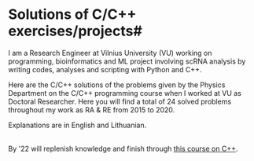# Solutions of C/C++ exercises/projects#

I am a Research Engineer at Vilnius University (VU) working on programming, bioinformatics and ML project involving scRNA analysis by writing codes, analyses and scripting with Python and C++.

Here are the C/C++ solutions of the problems given by the Physics Department on the C/C++ programming course when I worked at VU as Doctoral Researcher. Here you will find a total of 24 solved problems throughout my work as RA & RE from 2015 to 2020.

Explanations are in English and Lithuanian. 

<br> By '22 will replenish knowledge and finish through [this course on C++](https://www.udemy.com/course/video-course-c-from-beginner-to-expert/). </br>
